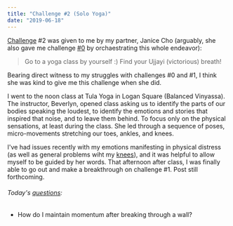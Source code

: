 ```yaml
---
title: "Challenge #2 (Solo Yoga)"
date: "2019-06-18"
---
```


[Challenge](/blog/19/06/challenges/) #2 was given to me by my partner, Janice Cho (arguably, she also gave me challenge [#0](/blog/19/06/challenge-0/) by orchaestrating this whole endeavor):

> Go to a yoga class by yourself :) Find your Ujjayi (victorious) breath!

Bearing direct witness to my struggles with challenges #0 and #1, I think she was kind to give me this challenge when she did.

I went to the noon class at Tula Yoga in Logan Square (Balanced Vinyassa). The instructor, Beverlyn, opened class asking us to identify the parts of our bodies speaking the loudest, to identify the emotions and stories that inspired that noise, and to leave them behind. To focus only on the physical sensations, at least during the class. She led through a sequence of poses, micro-movements stretching our toes, ankles, and knees.

I've had issues recently with my emotions manifesting in physical distress (as well as general problems wiht my [knees](/blog/19/06/unintended-consequences/)), and it was helpful to allow myself to be guided by her words. That afternoon after class, I was finally able to go out and make a breakthrough on challenge #1. Post still forthcoming.

<aside>
  <h6>Today's <a href="/blog/19/06/refining-questions/">questions</a>:</h6>
  <ul>
    <li>How do I maintain momentum after breaking through a wall?</li>
  </ul>
</aside>
